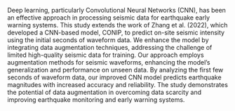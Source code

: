 Deep learning, particularly Convolutional Neural Networks (CNN), has been an effective
approach in processing seismic data for earthquake early warning systems. This study extends the
work of Zhang et al. (2022), which developed a CNN-based model, CONIP, to predict on-site
seismic intensity using the initial seconds of waveform data. We enhance the model by integrating
data augmentation techniques, addressing the challenge of limited high-quality seismic data for
training. Our approach employs augmentation methods for seismic waveforms, enhancing the
model’s generalization and performance on unseen data. By analyzing the first few seconds of
waveform data, our improved CNN model predicts earthquake magnitudes with increased accuracy
and reliability. The study demonstrates the potential of data augmentation in overcoming data
scarcity and improving earthquake monitoring and early warning systems.
